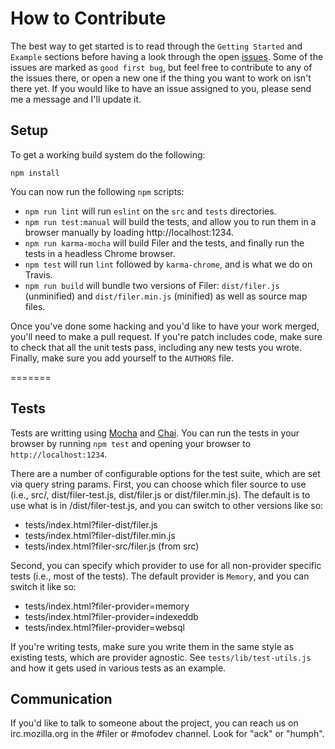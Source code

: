 # How to Contribute

The best way to get started is to read through the `Getting Started` and `Example`
sections before having a look through the open [issues](https://github.com/js-platform/filer/issues).
Some of the issues are marked as `good first bug`, but feel free to contribute to
any of the issues there, or open a new one if the thing you want to work on isn't
there yet. If you would like to have an issue assigned to you, please send me a
message and I'll update it.

## Setup

To get a working build system do the following:

```
npm install
```

You can now run the following `npm` scripts:

* `npm run lint` will run `eslint` on the `src` and `tests` directories.
* `npm run test:manual` will build the tests, and allow you to run them in a browser manually by loading http://localhost:1234.
* `npm run karma-mocha` will build Filer and the tests, and finally run the tests in a headless Chrome browser.
* `npm test` will run `lint` followed by `karma-chrome`, and is what we do on Travis.
* `npm run build` will bundle two versions of Filer: `dist/filer.js` (unminified) and `dist/filer.min.js` (minified) as well as source map files.


Once you've done some hacking and you'd like to have your work merged, you'll need to
make a pull request. If you're patch includes code, make sure to check that all the
unit tests pass, including any new tests you wrote. Finally, make sure you add yourself
to the `AUTHORS` file.

=======
## Tests

Tests are writting using [Mocha](http://visionmedia.github.io/mocha/) and [Chai](http://chaijs.com/api/bdd/).
You can run the tests in your browser by running `npm test` and opening your browser to `http://localhost:1234`.

There are a number of configurable options for the test suite, which are set via query string params.
First, you can choose which filer source to use (i.e., src/, dist/filer-test.js, dist/filer.js or dist/filer.min.js).
The default is to use what is in /dist/filer-test.js, and you can switch to other versions like so:
* tests/index.html?filer-dist/filer.js
* tests/index.html?filer-dist/filer.min.js
* tests/index.html?filer-src/filer.js (from src)

Second, you can specify which provider to use for all non-provider specific tests (i.e., most of the tests).
The default provider is `Memory`, and you can switch it like so:
* tests/index.html?filer-provider=memory
* tests/index.html?filer-provider=indexeddb
* tests/index.html?filer-provider=websql

If you're writing tests, make sure you write them in the same style as existing tests, which are
provider agnostic. See `tests/lib/test-utils.js` and how it gets used in various tests as
an example.

## Communication

If you'd like to talk to someone about the project, you can reach us on irc.mozilla.org in the #filer or #mofodev channel. Look for "ack" or "humph".
